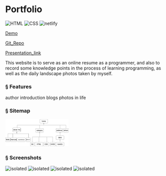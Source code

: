 # Portfolio 
![HTML](https://img.shields.io/badge/html-%2320232a.svg?style=for-the-badge&logo=html&logoColor=%2361DAFB)
![CSS](https://img.shields.io/badge/css-%2320232a.svg?style=for-the-badge&logo=css&logoColor=green)
![netlify](https://img.shields.io/badge/netlify-%2320232a.svg?style=for-the-badge&logo=netlify&logoColor=green)


[Demo](https://meek-stardust-f1f3d2.netlify.app/)

[Git_Repo](https://github.com/elle-n-lu/portfolio)

[Presentation_link](https://youtu.be/A4D8OvuLWPE)

This website is to serve as an online resume as a programmer, and also to record some knowledge points in the process of learning programming, as well as the daily landscape photos taken by myself.


### § Features
author introduction
blogs
photos in life

### § Sitemap
<img src="./docs/sitemap.png" alt="isolated" width="200"/>

### § Screenshots
<img src="https://cv-pdf-4d.s3.ap-southeast-2.amazonaws.com/Screenshot+5.png" alt="isolated" width="250"/>
<img src="https://cv-pdf-4d.s3.ap-southeast-2.amazonaws.com/Screenshot+1.png" alt="isolated" width="250"/>
<img src="https://cv-pdf-4d.s3.ap-southeast-2.amazonaws.com/Screenshot+2.png" alt="isolated" width="250"/>
<img src="https://cv-pdf-4d.s3.ap-southeast-2.amazonaws.com/Screenshot+3.png" alt="isolated" width="250"/>

